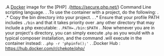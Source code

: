 .A [Docker](https://www.docker.com) image for the [PHP]
.(https://secure.php.net/) Command Line scripting language.
.
.To use the container with a project, do the following:
.
.* Copy the bin directory into your project.
.
.* Ensure that your profile PATH includes `./bin` and that it takes priority over
.any other directory that may include a php executable:
.
.`PATH=./bin:$PATH`
.
.Now whenever you are in your project's directory, you can simply execute
.`php` as you would with a typical composer installation, and the command
.will execute in the container instead:
.
.`php -r 'phpinfo();'`
.
.Docker Hub : https://hub.docker.com/r/chekote/php/

